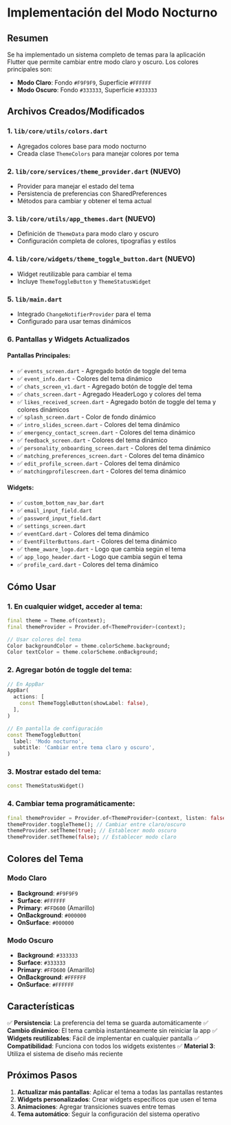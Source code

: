 # Implementación del Modo Nocturno

## Resumen

Se ha implementado un sistema completo de temas para la aplicación Flutter que permite cambiar entre modo claro y oscuro. Los colores principales son:

- **Modo Claro**: Fondo `#F9F9F9`, Superficie `#FFFFFF`
- **Modo Oscuro**: Fondo `#333333`, Superficie `#333333`

## Archivos Creados/Modificados

### 1. `lib/core/utils/colors.dart`
- Agregados colores base para modo nocturno
- Creada clase `ThemeColors` para manejar colores por tema

### 2. `lib/core/services/theme_provider.dart` (NUEVO)
- Provider para manejar el estado del tema
- Persistencia de preferencias con SharedPreferences
- Métodos para cambiar y obtener el tema actual

### 3. `lib/core/utils/app_themes.dart` (NUEVO)
- Definición de `ThemeData` para modo claro y oscuro
- Configuración completa de colores, tipografías y estilos

### 4. `lib/core/widgets/theme_toggle_button.dart` (NUEVO)
- Widget reutilizable para cambiar el tema
- Incluye `ThemeToggleButton` y `ThemeStatusWidget`

### 5. `lib/main.dart`
- Integrado `ChangeNotifierProvider` para el tema
- Configurado para usar temas dinámicos

### 6. Pantallas y Widgets Actualizados

#### Pantallas Principales:
- ✅ `events_screen.dart` - Agregado botón de toggle del tema
- ✅ `event_info.dart` - Colores del tema dinámico
- ✅ `chats_screen_v1.dart` - Agregado botón de toggle del tema
- ✅ `chats_screen.dart` - Agregado HeaderLogo y colores del tema
- ✅ `likes_received_screen.dart` - Agregado botón de toggle del tema y colores dinámicos
- ✅ `splash_screen.dart` - Color de fondo dinámico
- ✅ `intro_slides_screen.dart` - Colores del tema dinámico
- ✅ `emergency_contact_screen.dart` - Colores del tema dinámico
- ✅ `feedback_screen.dart` - Colores del tema dinámico
- ✅ `personality_onboarding_screen.dart` - Colores del tema dinámico
- ✅ `matching_preferences_screen.dart` - Colores del tema dinámico
- ✅ `edit_profile_screen.dart` - Colores del tema dinámico
- ✅ `matchingprofilescreen.dart` - Colores del tema dinámico

#### Widgets:
- ✅ `custom_bottom_nav_bar.dart`
- ✅ `email_input_field.dart`
- ✅ `password_input_field.dart`
- ✅ `settings_screen.dart`
- ✅ `eventCard.dart` - Colores del tema dinámico
- ✅ `EventFilterButtons.dart` - Colores del tema dinámico
- ✅ `theme_aware_logo.dart` - Logo que cambia según el tema
- ✅ `app_logo_header.dart` - Logo que cambia según el tema
- ✅ `profile_card.dart` - Colores del tema dinámico

## Cómo Usar

### 1. En cualquier widget, acceder al tema:

```dart
final theme = Theme.of(context);
final themeProvider = Provider.of<ThemeProvider>(context);

// Usar colores del tema
Color backgroundColor = theme.colorScheme.background;
Color textColor = theme.colorScheme.onBackground;
```

### 2. Agregar botón de toggle del tema:

```dart
// En AppBar
AppBar(
  actions: [
    const ThemeToggleButton(showLabel: false),
  ],
)

// En pantalla de configuración
const ThemeToggleButton(
  label: 'Modo nocturno',
  subtitle: 'Cambiar entre tema claro y oscuro',
)
```

### 3. Mostrar estado del tema:

```dart
const ThemeStatusWidget()
```

### 4. Cambiar tema programáticamente:

```dart
final themeProvider = Provider.of<ThemeProvider>(context, listen: false);
themeProvider.toggleTheme(); // Cambiar entre claro/oscuro
themeProvider.setTheme(true); // Establecer modo oscuro
themeProvider.setTheme(false); // Establecer modo claro
```

## Colores del Tema

### Modo Claro
- **Background**: `#F9F9F9`
- **Surface**: `#FFFFFF`
- **Primary**: `#FFD600` (Amarillo)
- **OnBackground**: `#000000`
- **OnSurface**: `#000000`

### Modo Oscuro
- **Background**: `#333333`
- **Surface**: `#333333`
- **Primary**: `#FFD600` (Amarillo)
- **OnBackground**: `#FFFFFF`
- **OnSurface**: `#FFFFFF`

## Características

✅ **Persistencia**: La preferencia del tema se guarda automáticamente
✅ **Cambio dinámico**: El tema cambia instantáneamente sin reiniciar la app
✅ **Widgets reutilizables**: Fácil de implementar en cualquier pantalla
✅ **Compatibilidad**: Funciona con todos los widgets existentes
✅ **Material 3**: Utiliza el sistema de diseño más reciente

## Próximos Pasos

1. **Actualizar más pantallas**: Aplicar el tema a todas las pantallas restantes
2. **Widgets personalizados**: Crear widgets específicos que usen el tema
3. **Animaciones**: Agregar transiciones suaves entre temas
4. **Tema automático**: Seguir la configuración del sistema operativo 